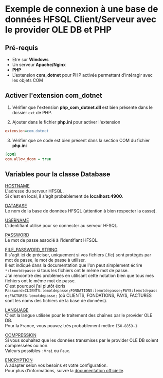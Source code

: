 # Exemple de connexion à une base de données HFSQL Client/Serveur avec le provider OLE DB et PHP

## Pré-requis

- Etre sur **Windows**
- Un serveur **Apache/Nginx**
- **PHP**
- L'extension **com_dotnet** pour PHP activée permettant d'intéragir avec les objets COM

## Activer l'extension com_dotnet

1. Vérifier que l'extension **php_com_dotnet.dll** est bien présente dans le dossier `ext` de PHP.

2. Ajouter dans le fichier **php.ini** pour activer l'extension
```ini
extension=com_dotnet
```

3. Vérifier que ce code est bien présent dans la section COM du fichier **php.ini**

```ini
[COM]
com.allow_dcom = true
```

## Variables pour la classe Database

<ins>HOSTNAME</ins>  
L'adresse du serveur HFSQL.  
Si c'est en local, il s'agit probablement de **localhost:4900**.

<ins>DATABASE</ins>  
Le nom de la base de données HFSQL (attention à bien respecter la casse).

<ins>USERNAME</ins>  
L'identifiant utilisé pour se connecter au serveur HFSQL.

<ins>PASSWORD</ins>  
Le mot de passe associé à l'identifiant HFSQL.

<ins>FILE_PASSWORD_STRING</ins>  
Il s'agit ici de préciser, uniquement si vos fichiers (.fic) sont protégés par mot de passe, le mot de passe à utiliser.  
Il est indiqué dans la documentation que l'on peut simplement écrire `*:lemotdepasse` si tous les fichiers ont le même mot de passe.  
J'ai rencontré des problèmes en utilisant cette notation bien que tous mes fichiers ont le même mot de passe.  
C'est pourquoi j'ai plutôt écris `Password=CLIENTS:lemotdepasse;FONDATIONS:lemotdepasse;PAYS:lemotdepasse;FACTURES:lemotdepasse;` (où CLIENTS, FONDATIONS, PAYS, FACTURES sont les noms des fichiers de la base de données).

<ins>LANGUAGE</ins>  
C'est la langue utilisée pour le traitement des chaînes par le provider OLE DB.  
Pour la France, vous pouvez très probablement mettre `ISO-8859-1`.

<ins>COMPRESSION</ins>  
Si vous souhaitez que les données transmises par le provider OLE DB soient compressées ou non.  
Valeurs possibles : `Vrai` ou `Faux`.

<ins>ENCRYPTION</ins>  
A adapter selon vos besoins et votre configuration.  
Pour plus d'informations, suivre la [documentation officielle](https://doc.pcsoft.fr/fr-fr/?9000059).

